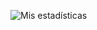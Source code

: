 ![Mis estadísticas](https://github-readme-stats.vercel.app/api?username=dkden7e&theme=merko&show_icons=true)
